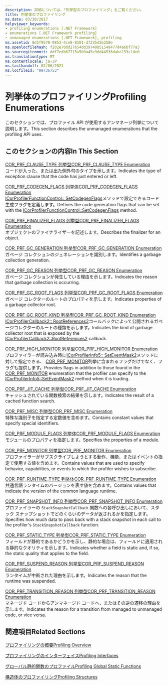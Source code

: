 ```yaml
---
description: 詳細については、「列挙型のプロファイリング」をご覧ください。
title: 列挙体のプロファイリング
ms.date: 03/30/2017
helpviewer_keywords:
- profiling enumerations [.NET Framework]
- enumerations [.NET Framework profiling]
- unmanaged enumerations [.NET Framework], profiling
ms.assetid: 8d5f9570-9853-4ce8-8101-df235d5b258e
ms.openlocfilehash: f202e70dd27654dd39740851549477d4a6bf77a3
ms.sourcegitcommit: ddf7edb67715a5b9a45e3dd44536dabc153c1de0
ms.translationtype: MT
ms.contentlocale: ja-JP
ms.lasthandoff: 02/06/2021
ms.locfileid: "99736753"
---
```

# <a name="profiling-enumerations"></a><span data-ttu-id="1cf51-103">列挙体のプロファイリング</span><span class="sxs-lookup"><span data-stu-id="1cf51-103">Profiling Enumerations</span></span>

<span data-ttu-id="1cf51-104">このセクションでは、プロファイル API が使用するアンマネージ列挙について説明します。</span><span class="sxs-lookup"><span data-stu-id="1cf51-104">This section describes the unmanaged enumerations that the profiling API uses.</span></span>  
  
## <a name="in-this-section"></a><span data-ttu-id="1cf51-105">このセクションの内容</span><span class="sxs-lookup"><span data-stu-id="1cf51-105">In This Section</span></span>  

 [<span data-ttu-id="1cf51-106">COR_PRF_CLAUSE_TYPE 列挙型</span><span class="sxs-lookup"><span data-stu-id="1cf51-106">COR_PRF_CLAUSE_TYPE Enumeration</span></span>](cor-prf-clause-type-enumeration.md)  
 <span data-ttu-id="1cf51-107">コードが入った、または出た例外句のタイプを示します。</span><span class="sxs-lookup"><span data-stu-id="1cf51-107">Indicates the type of exception clause that the code has just entered or left.</span></span>  
  
 [<span data-ttu-id="1cf51-108">COR_PRF_CODEGEN_FLAGS 列挙体</span><span class="sxs-lookup"><span data-stu-id="1cf51-108">COR_PRF_CODEGEN_FLAGS Enumeration</span></span>](cor-prf-codegen-flags-enumeration.md)  
 <span data-ttu-id="1cf51-109">[ICorProfilerFunctionControl:: SetCodegenFlags](icorprofilerfunctioncontrol-setcodegenflags-method.md)メソッドで設定できるコード生成フラグを定義します。</span><span class="sxs-lookup"><span data-stu-id="1cf51-109">Defines the code generation flags that can be set with the [ICorProfilerFunctionControl::SetCodegenFlags](icorprofilerfunctioncontrol-setcodegenflags-method.md) method.</span></span>  
  
 [<span data-ttu-id="1cf51-110">COR_PRF_FINALIZER_FLAGS 列挙型</span><span class="sxs-lookup"><span data-stu-id="1cf51-110">COR_PRF_FINALIZER_FLAGS Enumeration</span></span>](cor-prf-finalizer-flags-enumeration.md)  
 <span data-ttu-id="1cf51-111">オブジェクトのファイナライザーを記述します。</span><span class="sxs-lookup"><span data-stu-id="1cf51-111">Describes the finalizer for an object.</span></span>  
  
 [<span data-ttu-id="1cf51-112">COR_PRF_GC_GENERATION 列挙型</span><span class="sxs-lookup"><span data-stu-id="1cf51-112">COR_PRF_GC_GENERATION Enumeration</span></span>](cor-prf-gc-generation-enumeration.md)  
 <span data-ttu-id="1cf51-113">ガベージ コレクションのジェネレーションを識別します。</span><span class="sxs-lookup"><span data-stu-id="1cf51-113">Identifies a garbage collection generation.</span></span>  
  
 [<span data-ttu-id="1cf51-114">COR_PRF_GC_REASON 列挙型</span><span class="sxs-lookup"><span data-stu-id="1cf51-114">COR_PRF_GC_REASON Enumeration</span></span>](cor-prf-gc-reason-enumeration.md)  
 <span data-ttu-id="1cf51-115">ガベージ コレクションが発生している理由を示します。</span><span class="sxs-lookup"><span data-stu-id="1cf51-115">Indicates the reason that garbage collection is occurring.</span></span>  
  
 [<span data-ttu-id="1cf51-116">COR_PRF_GC_ROOT_FLAGS 列挙型</span><span class="sxs-lookup"><span data-stu-id="1cf51-116">COR_PRF_GC_ROOT_FLAGS Enumeration</span></span>](cor-prf-gc-root-flags-enumeration.md)  
 <span data-ttu-id="1cf51-117">ガベージ コレクターのルートのプロパティを示します。</span><span class="sxs-lookup"><span data-stu-id="1cf51-117">Indicates properties of a garbage collector root.</span></span>  
  
 [<span data-ttu-id="1cf51-118">COR_PRF_GC_ROOT_KIND 列挙型</span><span class="sxs-lookup"><span data-stu-id="1cf51-118">COR_PRF_GC_ROOT_KIND Enumeration</span></span>](cor-prf-gc-root-kind-enumeration.md)  
 <span data-ttu-id="1cf51-119">[ICorProfilerCallback2:: RootReferences2](icorprofilercallback2-rootreferences2-method.md)コールバックによって公開されるガベージコレクターのルートの種類を示します。</span><span class="sxs-lookup"><span data-stu-id="1cf51-119">Indicates the kind of garbage collector root that is exposed by the [ICorProfilerCallback2::RootReferences2](icorprofilercallback2-rootreferences2-method.md) callback.</span></span>  
  
 [<span data-ttu-id="1cf51-120">COR_PRF_HIGH_MONITOR 列挙型</span><span class="sxs-lookup"><span data-stu-id="1cf51-120">COR_PRF_HIGH_MONITOR Enumeration</span></span>](cor-prf-high-monitor-enumeration.md)  
 <span data-ttu-id="1cf51-121">プロファイラーが読み込み時に[ICorProfilerInfo5:: SetEventMask2](icorprofilerinfo5-seteventmask2-method.md)メソッドに対して指定できる、 [COR_PRF_MONITOR](cor-prf-monitor-enumeration.md)列挙に含まれるフラグだけでなく、フラグも提供します。</span><span class="sxs-lookup"><span data-stu-id="1cf51-121">Provides flags in addition to those found in the [COR_PRF_MONITOR](cor-prf-monitor-enumeration.md) enumeration that the profiler can specify to the [ICorProfilerInfo5::SetEventMask2](icorprofilerinfo5-seteventmask2-method.md) method when it is loading.</span></span>  
  
 [<span data-ttu-id="1cf51-122">COR_PRF_JIT_CACHE 列挙型</span><span class="sxs-lookup"><span data-stu-id="1cf51-122">COR_PRF_JIT_CACHE Enumeration</span></span>](cor-prf-jit-cache-enumeration.md)  
 <span data-ttu-id="1cf51-123">キャッシュされている関数検索の結果を示します。</span><span class="sxs-lookup"><span data-stu-id="1cf51-123">Indicates the result of a cached function search.</span></span>  
  
 [<span data-ttu-id="1cf51-124">COR_PRF_MISC 列挙型</span><span class="sxs-lookup"><span data-stu-id="1cf51-124">COR_PRF_MISC Enumeration</span></span>](cor-prf-misc-enumeration.md)  
 <span data-ttu-id="1cf51-125">特殊な識別子を指定する定数値を含めます。</span><span class="sxs-lookup"><span data-stu-id="1cf51-125">Contains constant values that specify special identifiers.</span></span>  
  
 [<span data-ttu-id="1cf51-126">COR_PRF_MODULE_FLAGS 列挙体</span><span class="sxs-lookup"><span data-stu-id="1cf51-126">COR_PRF_MODULE_FLAGS Enumeration</span></span>](cor-prf-module-flags-enumeration.md)  
 <span data-ttu-id="1cf51-127">モジュールのプロパティを指定します。</span><span class="sxs-lookup"><span data-stu-id="1cf51-127">Specifies the properties of a module.</span></span>  
  
 [<span data-ttu-id="1cf51-128">COR_PRF_MONITOR 列挙型</span><span class="sxs-lookup"><span data-stu-id="1cf51-128">COR_PRF_MONITOR Enumeration</span></span>](cor-prf-monitor-enumeration.md)  
 <span data-ttu-id="1cf51-129">プロファイラーがサブスクライブしようとする動作、機能、またはイベントの指定で使用する値を含めます。</span><span class="sxs-lookup"><span data-stu-id="1cf51-129">Contains values that are used to specify behavior, capabilities, or events to which the profiler wishes to subscribe.</span></span>  
  
 [<span data-ttu-id="1cf51-130">COR_PRF_RUNTIME_TYPE 列挙体</span><span class="sxs-lookup"><span data-stu-id="1cf51-130">COR_PRF_RUNTIME_TYPE Enumeration</span></span>](cor-prf-runtime-type-enumeration.md)  
 <span data-ttu-id="1cf51-131">共通言語ランタイムのバージョンを表す値を含めます。</span><span class="sxs-lookup"><span data-stu-id="1cf51-131">Contains values that indicate the version of the common language runtime.</span></span>  
  
 [<span data-ttu-id="1cf51-132">COR_PRF_SNAPSHOT_INFO 列挙型</span><span class="sxs-lookup"><span data-stu-id="1cf51-132">COR_PRF_SNAPSHOT_INFO Enumeration</span></span>](cor-prf-snapshot-info-enumeration.md)  
 <span data-ttu-id="1cf51-133">プロファイラーの `StackSnapshotCallback` 関数への各呼び出しにおいて、スタック スナップショットでどのくらいのデータが返されるかを指定します。</span><span class="sxs-lookup"><span data-stu-id="1cf51-133">Specifies how much data to pass back with a stack snapshot in each call to the profiler's `StackSnapshotCallback` function.</span></span>  
  
 [<span data-ttu-id="1cf51-134">COR_PRF_STATIC_TYPE 列挙型</span><span class="sxs-lookup"><span data-stu-id="1cf51-134">COR_PRF_STATIC_TYPE Enumeration</span></span>](cor-prf-static-type-enumeration.md)  
 <span data-ttu-id="1cf51-135">フィールドが静的であるかどうかを示し、静的な場合は、フィールドに適用される静的なクオリティを示します。</span><span class="sxs-lookup"><span data-stu-id="1cf51-135">Indicates whether a field is static and, if so, the static quality that applies to the field.</span></span>  
  
 [<span data-ttu-id="1cf51-136">COR_PRF_SUSPEND_REASON 列挙型</span><span class="sxs-lookup"><span data-stu-id="1cf51-136">COR_PRF_SUSPEND_REASON Enumeration</span></span>](cor-prf-suspend-reason-enumeration.md)  
 <span data-ttu-id="1cf51-137">ランタイムが中断された理由を示します。</span><span class="sxs-lookup"><span data-stu-id="1cf51-137">Indicates the reason that the runtime was suspended.</span></span>  
  
 [<span data-ttu-id="1cf51-138">COR_PRF_TRANSITION_REASON 列挙型</span><span class="sxs-lookup"><span data-stu-id="1cf51-138">COR_PRF_TRANSITION_REASON Enumeration</span></span>](cor-prf-transition-reason-enumeration.md)  
 <span data-ttu-id="1cf51-139">マネージド コードからアンマネージド コードへ、またはその逆の遷移の理由を示します。</span><span class="sxs-lookup"><span data-stu-id="1cf51-139">Indicates the reason for a transition from managed to unmanaged code, or vice versa.</span></span>  
  
## <a name="related-sections"></a><span data-ttu-id="1cf51-140">関連項目</span><span class="sxs-lookup"><span data-stu-id="1cf51-140">Related Sections</span></span>  

 [<span data-ttu-id="1cf51-141">プロファイリングの概要</span><span class="sxs-lookup"><span data-stu-id="1cf51-141">Profiling Overview</span></span>](profiling-overview.md)  
  
 [<span data-ttu-id="1cf51-142">プロファイリングのインターフェイス</span><span class="sxs-lookup"><span data-stu-id="1cf51-142">Profiling Interfaces</span></span>](profiling-interfaces.md)  
  
 [<span data-ttu-id="1cf51-143">グローバル静的関数のプロファイル</span><span class="sxs-lookup"><span data-stu-id="1cf51-143">Profiling Global Static Functions</span></span>](profiling-global-static-functions.md)  
  
 [<span data-ttu-id="1cf51-144">構造体のプロファイリング</span><span class="sxs-lookup"><span data-stu-id="1cf51-144">Profiling Structures</span></span>](profiling-structures.md)
